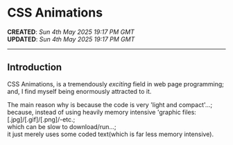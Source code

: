 # CSS Animations

**CREATED**: *Sun 4th May 2025 19:17 PM GMT*  
**UPDATED**: *Sun 4th May 2025 19:17 PM GMT*  

-----

## Introduction

CSS Animations, is a tremendously *exciting* field in web page programming;      
and, I find myself being enormously attracted to it.  

The main reason why is because the code is very 'light and compact'...;  
because, instead of using heavily memory intensive 'graphic files: [.jpg]/[.gif]/[.png]/-etc.;      
which can be slow to download/run...;       
it just merely uses some coded text(which is far less memory intensive).    



